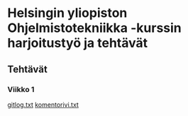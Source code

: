 # Helsingin yliopiston Ohjelmistotekniikka -kurssin harjoitustyö ja tehtävät

## Tehtävät

### Viikko 1

[gitlog.txt](https://github.com/oliviahorjamo/OhTe-harjoitustyo-2022/blob/master/laskarit/viikko1/gitlog.txt)
[komentorivi.txt](https://github.com/oliviahorjamo/OhTe-harjoitustyo-2022/blob/master/laskarit/viikko1/komentorivi.txt)



